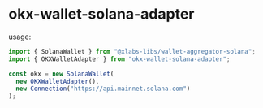 # okx-wallet-solana-adapter

usage:

```js
import { SolanaWallet } from "@xlabs-libs/wallet-aggregator-solana";
import { OKXWalletAdapter } from "okx-wallet-solana-adapter";

const okx = new SolanaWallet(
  new OKXWalletAdapter(),
  new Connection("https://api.mainnet.solana.com")
);
```
